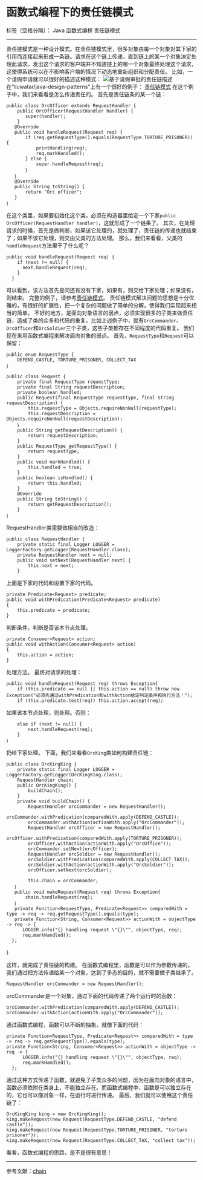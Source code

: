 # 函数式编程下的责任链模式

标签（空格分隔）： Java 函数式编程 责任链模式

---

责任链模式是一种设计模式。在责任链模式里，很多对象由每一个对象对其下家的引用而连接起来形成一条链。请求在这个链上传递，直到链上的某一个对象决定处理此请求。发出这个请求的客户端并不知道链上的哪一个对象最终处理这个请求，这使得系统可以在不影响客户端的情况下动态地重新组织和分配责任。
比如，一个请假申请就可以很好的描述这种模式：
![基于请假审批的责任链描述][1]
在“iluwatar/java-design-patterns”上有一个很好的例子：
[责任链模式][2]
在这个例子中，我们来看看是怎么传递责任的。
首先是责任链条的某一个链：

    public class OrcOfficer extends RequestHandler {
        public OrcOfficer(RequestHandler handler) {
	       super(handler);
	    }
	   @Override
	   public void handleRequest(Request req) {
	       if (req.getRequestType().equals(RequestType.TORTURE_PRISONER)) {
	           printHandling(req);
	           req.markHandled();
	       } else {
	           super.handleRequest(req);
	       ｝
	   ｝
	   @Override
	   public String toString() {
	       return "Orc officer";
	   }
    ｝
在这个类里，如果要初始化这个类，必须在构造器里给定一个下家`public OrcOfficer(RequestHandler handler)`，这就形成了一个链条了。
其次，在处理请求的时候，首先是做判断，如果该它处理的，就处理了，责任链的传递也就结束了；如果不该它处理，则交由父类的方法处理。
那么，我们来看看，父类的`handleRequest`方法里干了什么呢？

    public void handleRequest(Request req) {
	    if (next != null) {
	      next.handleRequest(req);
	    }
	  }
	  
可以看到，该方法首先是问还有没有下家，如果有，则交给下家处理；如果没有，则结束。
完整的例子，请参考[责任链模式][3]。
责任链模式解决问题的思想是十分优雅的，有很好的扩展性，把一个复杂的问题做了简单的分解，使得我们实现起来相当的简单。
不好的地方，是面向对象语言的弱点，必须实现很多的子类来做责任链，造成了类的众多和代码的重复。比如上述例子中，就有`OrcCommander`、`OrcOfficer`和`OrcSoldier`三个子类，这些子类都存在不同程度的代码重复。
我们现在来用函数式编程来解决面向对象的弱点。
首先，`RequestType`和`Request`可以保留：

    public enum RequestType {
        DEFEND_CASTLE, TORTURE_PRISONER, COLLECT_TAX
    ｝
    
    public class Request {
        private final RequestType requestType;
        private final String requestDescription;
        private boolean handled;
        public Request(final RequestType requestType, final String requestDescription) {
            this.requestType = Objects.requireNonNull(requestType);
            this.requestDescription = Objects.requireNonNull(requestDescription);
        ｝
        public String getRequestDescription() {
	        return requestDescription;
	    }
	    public RequestType getRequestType() {
	        return requestType;
	    }
	    public void markHandled() {
	        this.handled = true;
	    }
	    public boolean isHandled() {
	        return this.handled;
	    }
	    @Override
	    public String toString() {
	        return getRequestDescription();
	    }
	｝

RequestHandler类需要做相当的改造：

    public class RequestHandler {
        private static final Logger LOGGER = LoggerFactory.getLogger(RequestHandler.class);
        private RequestHandler next = null;
        public void setNext(RequestHandler next) {
            this.next = next;
        }
    

上面是下家的代码和设置下家的代码。

    private Predicate<Request> predicate;
    public void withPredication(Predicate<Request> predicate)
    {
        this.predicate = predicate;
    }
判断条件，判断是否该本节点处理。

    private Consumer<Request> action;
    public void withAction(Consumer<Request> action)
    {
        this.action = action;
    }
处理方法。
最终对请求的处理：

    public void handleRequest(Request req) throws Exception{
        if (this.predicate == null || this.action == null) throw new Exception("必须先通过withPredication和withAction给定判定条件和执行方法！");
        if (this.predicate.test(req)) this.action.accept(req);
    

如果该本节点处理，则处理。否则：

        else if (next != null) {
            next.handleRequest(req);
        }
    ｝
扔给下家处理。
下面，我们来看看`OrcKing`类如何构建责任链：

    public class OrcKingKing {
        private static final Logger LOGGER = LoggerFactory.getLogger(OrcKingKing.class);
        RequestHandler chain;
        public OrcKingKing() {
	        buildChain();
	    }
	    private void buildChain() {
	        RequestHandler orcCommander = new RequestHandler();
	        orcCommander.withPredication(comparedWith.apply(DEFEND_CASTLE));
	        orcCommander.withAction(actionWith.apply("OrcCommander"));
	        RequestHandler orcOfficer = new RequestHandler();
	        orcOfficer.withPredication(comparedWith.apply(TORTURE_PRISONER));
	        orcOfficer.withAction(actionWith.apply("OrcOffice"));
	        orcCommander.setNext(orcOfficer);
	        RequestHandler orcSoldier = new RequestHandler();
	        orcSoldier.withPredication(comparedWith.apply(COLLECT_TAX));
	        orcSoldier.withAction(actionWith.apply("OrcSoldier"));
	        orcOfficer.setNext(orcSoldier);
	        
	        this.chain = orcCommander;
	   ｝
	   public void makeRequest(Request req) throws Exception{
	       chain.handleRequest(req);
	   ｝
	   private Function<RequestType, Predicate<Request>> comparedWith = type -> req -> req.getRequestType().equals(type);
	   private Function<String, Consumer<Request>> actionWith = objectType -> req -> {
          LOGGER.info("{} handling request \"{}\"", objectType, req);
          req.markHandled();
      };
  ｝

这样，就完成了责任链的构建。
在函数式编程里，函数是可以作为参数传递的。我们通过把方法传递给某一个对象，达到了多态的目的，就不需要做子类继承了。

    RequestHandler orcCommander = new RequestHandler();
orcCommander是一个对象，通过下面的代码传递了两个运行时的函数：

    orcCommander.withPredication(comparedWith.apply(DEFEND_CASTLE));
	orcCommander.withAction(actionWith.apply("OrcCommander"));
	
通过函数式编程，函数可以不断的抽象，就像下面的代码：

    private Function<RequestType, Predicate<Request>> comparedWith = type -> req -> req.getRequestType().equals(type);
    private Function<String, Consumer<Request>> actionWith = objectType -> req -> {
          LOGGER.info("{} handling request \"{}\"", objectType, req);
          req.markHandled();
      };
  

通过这种方式传递了函数，就避免了子类众多的问题，因为在面向对象的语言中，函数必须依附在类身上，不能独立存在。而函数式编程中，函数是可以独立存在的，它也可以像对象一样，在运行时进行传递。
最后，我们就可以使用这个责任链了：

    OrcKingKing king = new OrcKingKing();
    king.makeRequest(new Request(RequestType.DEFEND_CASTLE, "defend castle"));
    king.makeRequest(new Request(RequestType.TORTURE_PRISONER, "torture prisoner"));
    king.makeRequest(new Request(RequestType.COLLECT_TAX, "collect tax"));

看看，函数式编程的思路，是不是很有意思！


----------
参考文献：[chain][4]


  [1]: https://gss1.bdstatic.com/9vo3dSag_xI4khGkpoWK1HF6hhy/baike/c0%3Dbaike92%2C5%2C5%2C92%2C30/sign=89a978df9fcad1c8c4b6f4751e570c6c/a8014c086e061d95b39c5fc871f40ad163d9ca6c.jpg
  [2]: https://github.com/iluwatar/java-design-patterns/tree/master/chain
  [3]: https://github.com/iluwatar/java-design-patterns/tree/master/chain
  [4]: https://github.com/iluwatar/java-design-patterns/tree/master/chain
